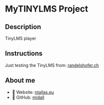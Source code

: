 # MyTINYLMS Project

## Description
TinyLMS player

## Instructions
Just testing the TinyLMS from: [randelshofer.ch](http://www.randelshofer.ch/tinylms/)

## About me
- :link: Website: [ntallas.eu](https://ntallas.eu)
- :link: GitHub: [midall](https://github.com/midall)